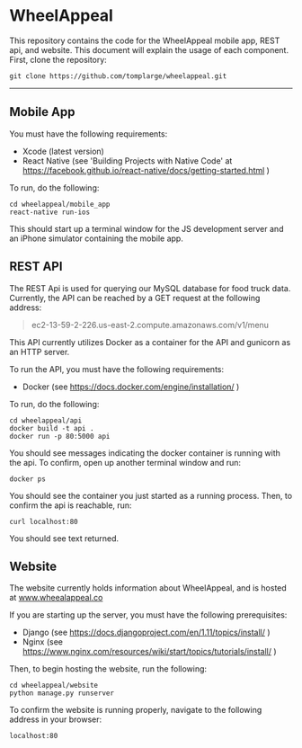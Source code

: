 WheelAppeal
===================
This repository contains the code for the WheelAppeal mobile app, REST api, and website. This document will explain the usage of each component. First, clone the repository:

```
git clone https://github.com/tomplarge/wheelappeal.git
```
----------


Mobile App
-------------
You must have the following requirements:
- Xcode (latest version)
- React Native (see 'Building Projects with Native Code' at <href> <href> https://facebook.github.io/react-native/docs/getting-started.html </href>)

To run, do the following:
```
cd wheelappeal/mobile_app
react-native run-ios
```

This should start up a terminal window for the JS development server and an iPhone simulator containing the mobile app.

REST API
----------
The REST Api is used for querying our MySQL database for food truck data. Currently, the API can be reached by a GET request at the following address:
> ec2-13-59-2-226.us-east-2.compute.amazonaws.com/v1/menu

This API currently utilizes Docker as a container for the API and gunicorn as an HTTP server.

To run the API, you must have the following requirements:
- Docker (see <href> https://docs.docker.com/engine/installation/ </href>)

To run, do the following:
```
cd wheelappeal/api
docker build -t api .
docker run -p 80:5000 api
```
You should see messages indicating the docker container is running with the api. To confirm, open up another terminal window and run:
```
docker ps
```

You should see the container you just started as a running process. Then, to confirm the api is reachable, run:
```
curl localhost:80
```
You should see text returned.

Website
----------
The website currently holds information about WheelAppeal, and is hosted at <href> www.wheealappeal.co </href>

If you are starting up the server, you must have the following prerequisites:
- Django (see <href> https://docs.djangoproject.com/en/1.11/topics/install/ </href>)
- Nginx (see <href> https://www.nginx.com/resources/wiki/start/topics/tutorials/install/ </href>)

Then, to begin hosting the website, run the following:
```
cd wheelappeal/website
python manage.py runserver
```

To confirm the website is running properly, navigate to the following address in your browser:
```
localhost:80
```
